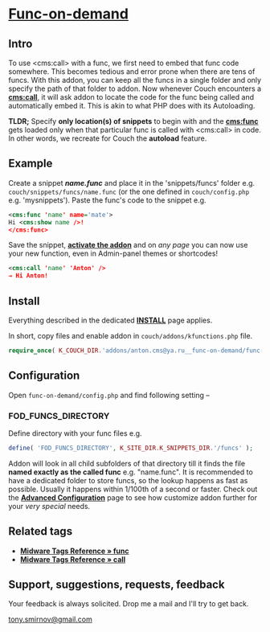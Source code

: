 # [Func-on-demand](https://github.com/trendoman/Tweakus-Dilectus/tree/main/anton.cms@ya.ru__func-on-demand)

## Intro

To use &lt;cms:call&gt; with a func, we first need to embed that func code somewhere. This becomes tedious and error prone when there are tens of funcs. With this addon, you can keep all the funcs in a single folder and only specify the path of that folder to addon. Now whenever Couch encounters a [**cms:call**](#related-tags), it will ask addon to locate the code for the func being called and automatically embed it. This is akin to what PHP does with its Autoloading.

**TLDR;** Specify **only location(s) of snippets** to begin with and the [**cms:func**](#related-tags) gets loaded only when that particular func is called with &lt;cms:call&gt; in code. In other words, we recreate for Couch the **autoload** feature.

## Example

Create a snippet ***name.func*** and place it in the 'snippets/funcs' folder e.g. `couch/snippets/funcs/name.func` (or the one defined in `couch/config.php` e.g. 'mysnippets'). Paste the func's code to the snippet e.g.

```xml
<cms:func 'name' name='mate'>
Hi <cms:show name />!
</cms:func>
```

Save the snippet, [**activate the addon**](#configuration) and on *any page* you can now use your new function, even in Admin-panel themes or shortcodes!

```xml
<cms:call 'name' 'Anton' />
→ Hi Anton!
```

## Install

Everything described in the dedicated [**INSTALL**](/INSTALL.md) page applies.

In short, copy files and enable addon in `couch/addons/kfunctions.php` file.

```php
require_once( K_COUCH_DIR.'addons/anton.cms@ya.ru__func-on-demand/func-on-demand.php' );
```

## Configuration

Open `func-on-demand/config.php` and find following setting –

### FOD_FUNCS_DIRECTORY

Define directory with your func files e.g.

```php
define( 'FOD_FUNCS_DIRECTORY', K_SITE_DIR.K_SNIPPETS_DIR.'/funcs' );
```

Addon will look in all child subfolders of that directory till it finds the file **named exactly as the called func** e.g. "name.func". It is recommended to have a dedicated folder to store funcs, so the lookup happens as fast as possible. Usually it happens within 1/100th of a second or faster. Check out the [**Advanced Configuration**](CONFIG.md) page to see how customize addon further for your *very special* needs.

## Related tags

* [**Midware Tags Reference &raquo; func**](https://github.com/trendoman/Midware/tree/main/tags-reference/func.md)
* [**Midware Tags Reference &raquo; call**](https://github.com/trendoman/Midware/tree/main/tags-reference/call.md)

## Support, suggestions, requests, feedback

Your feedback is always solicited. Drop me a mail and I'll try to get back.

<tony.smirnov@gmail.com>

